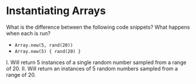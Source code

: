 # Instantiating Arrays

What is the difference between the following code snippets?  What happens when each is run?

- `Array.new(5, rand(20))`
- `Array.new(5) { rand(20) }`

I. Will return 5 instances of a single random number sampled from a range of 20.
II. Will return an instances of 5 random numbers sampled from a range of 20.